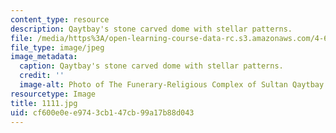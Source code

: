 ```yaml
---
content_type: resource
description: Qaytbay's stone carved dome with stellar patterns.
file: /media/https%3A/open-learning-course-data-rc.s3.amazonaws.com/4-614-religious-architecture-and-islamic-cultures-fall-2002/cf600e0ee9743cb147cb99a17b88d043_1111.jpg
file_type: image/jpeg
image_metadata:
  caption: Qaytbay's stone carved dome with stellar patterns.
  credit: ''
  image-alt: Photo of The Funerary-Religious Complex of Sultan Qaytbay
resourcetype: Image
title: 1111.jpg
uid: cf600e0e-e974-3cb1-47cb-99a17b88d043
---
```

